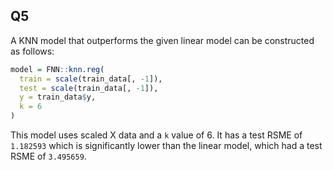 ## Q5

A KNN model that outperforms the given linear model can be constructed as follows: 
```R
model = FNN::knn.reg(
  train = scale(train_data[, -1]),
  test = scale(train_data[, -1]),
  y = train_data$y,
  k = 6
)
```

This model uses scaled X data and a `k` value of 6. It has a test RSME of `1.182593` which is significantly lower than the
linear model, which had a test RSME of `3.495659`.